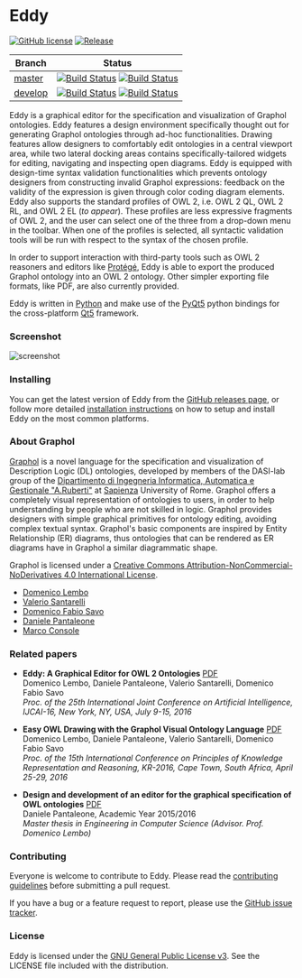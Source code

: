 Eddy
====

[![GitHub license](https://img.shields.io/badge/license-GPLv3-blue.svg)](https://raw.githubusercontent.com/obdasystems/eddy/master/LICENSE)
[![Release](https://img.shields.io/github/release/obdasystems/eddy.svg)](https://github.com/obdasystems/eddy/releases)

| Branch    | Status  |
|-----------|---------------|
| [master](https://github.com/obdasystems/eddy/tree/master)   |[![Build Status](https://img.shields.io/travis/obdasystems/eddy/master?logo=travis)](https://travis-ci.org/obdasystems/eddy) [![Build Status](https://img.shields.io/appveyor/build/obdasystems/eddy/master?logo=appveyor)](https://ci.appveyor.com/project/obdasystems/eddy/branch/master)|
| [develop](https://github.com/obdasystems/eddy/tree/develop) |[![Build Status](https://img.shields.io/travis/obdasystems/eddy/develop?logo=travis)](https://travis-ci.org/obdasystems/eddy) [![Build Status](https://img.shields.io/appveyor/build/obdasystems/eddy/develop?logo=appveyor)](https://ci.appveyor.com/project/obdasystems/eddy/branch/develop)|

Eddy is a graphical editor for the specification and visualization of Graphol ontologies.
Eddy features a design environment specifically thought out for generating Graphol ontologies through
ad-hoc functionalities. Drawing features allow designers to comfortably edit ontologies in a central
viewport area, while two lateral docking areas contains specifically-tailored widgets for editing,
navigating and inspecting open diagrams. Eddy is equipped with design-time syntax validation functionalities
which prevents ontology designers from constructing invalid Graphol expressions: feedback on the validity of
the expression is given through color coding diagram elements. Eddy also supports the standard profiles of
OWL 2, i.e. OWL 2 QL, OWL 2 RL, and OWL 2 EL (*to appear*). These profiles are less expressive fragments of
OWL 2, and the user can select one of the three from a drop-down menu in the toolbar. When one of the
profiles is selected, all syntactic validation tools will be run with respect to the syntax of the chosen profile.

In order to support interaction with third-party tools such as OWL 2 reasoners and editors like [Protégé],
Eddy is able to export the produced Graphol ontology into an OWL 2 ontology. Other simpler exporting file
formats, like PDF, are also currently provided.

Eddy is written in [Python] and make use of the [PyQt5] python bindings for the cross-platform [Qt5] framework.

### Screenshot

![screenshot](resources/images/shot01.png?raw=true)

### Installing

You can get the latest version of Eddy from the [GitHub releases page](https://github.com/obdasystems/eddy/releases),
or follow more detailed [installation instructions](docs/install.md) on how to setup and
install Eddy on the most common platforms.

### About Graphol

[Graphol] is a novel language for the specification and visualization of Description Logic (DL) ontologies,
developed by members of the DASI-lab group of the [Dipartimento di Ingegneria Informatica, Automatica e Gestionale "A.Ruberti"]
at [Sapienza] University of Rome. Graphol  offers a completely visual representation of ontologies to users, in order to help
understanding by people who are not skilled in logic. Graphol provides designers with simple graphical primitives for ontology
editing, avoiding complex textual syntax. Graphol's basic components are inspired by Entity Relationship (ER) diagrams, thus
ontologies that can be rendered as ER diagrams have in Graphol a similar diagrammatic shape.

Graphol is licensed under a [Creative Commons Attribution-NonCommercial-NoDerivatives 4.0 International License](https://creativecommons.org/licenses/by-nc-nd/4.0/).

* [Domenico Lembo](http://www.dis.uniroma1.it/~lembo/)
* [Valerio Santarelli](http://www.dis.uniroma1.it/~dottoratoii/students/valerio-santarelli)
* [Domenico Fabio Savo](http://www.dis.uniroma1.it/~savo/)
* [Daniele Pantaleone](https://github.com/danielepantaleone/)
* [Marco Console](http://www.dis.uniroma1.it/~dottoratoii/students/marco-console)

### Related papers

- **Eddy: A Graphical Editor for OWL 2 Ontologies** [PDF](http://www.ijcai.org/Proceedings/16/Papers/646.pdf)<br/>
  Domenico Lembo, Daniele Pantaleone, Valerio Santarelli, Domenico Fabio Savo<br/>
  *Proc. of the 25th International Joint Conference on Artificial Intelligence, IJCAI-16, New York, NY, USA, July 9-15, 2016*

- **Easy OWL Drawing with the Graphol Visual Ontology Language** [PDF](http://www.aaai.org/ocs/index.php/KR/KR16/paper/view/12904/12524)<br/>
  Domenico Lembo, Daniele Pantaleone, Valerio Santarelli, Domenico Fabio Savo<br/>
  *Proc. of the 15th International Conference on Principles of Knowledge Representation and Reasoning, KR-2016, Cape Town, South Africa, April 25-29, 2016*

- **Design and development of an editor for the graphical specification of OWL ontologies** [PDF](https://drive.google.com/file/d/0BwGkBOchEhbJZXVZaU9WNTlCZWc/view)<br/>
  Daniele Pantaleone, Academic Year 2015/2016<br/>
  *Master thesis in Engineering in Computer Science (Advisor. Prof. Domenico Lembo)*

### Contributing

Everyone is welcome to contribute to Eddy. Please read the
[contributing guidelines](docs/contributing.md) before submitting a pull request.

If you have a bug or a feature request to report, please use the
[GitHub issue tracker](https://github.com/obdasystems/eddy/issues).

### License

Eddy is licensed under the [GNU General Public License v3](https://www.gnu.org/licenses/gpl-3.0.en.html).
See the LICENSE file included with the distribution.

[Dipartimento di Ingegneria Informatica, Automatica e Gestionale "A.Ruberti"]: http://www.dis.uniroma1.it/en
[Graphol]: http://www.dis.uniroma1.it/~graphol/
[Python]: https://www.python.org/
[PyQt5]: https://riverbankcomputing.com/software/pyqt/intro
[Protégé]: http://protege.stanford.edu/
[Qt5]: http://www.qt.io/
[Sapienza]: http://en.uniroma1.it/
